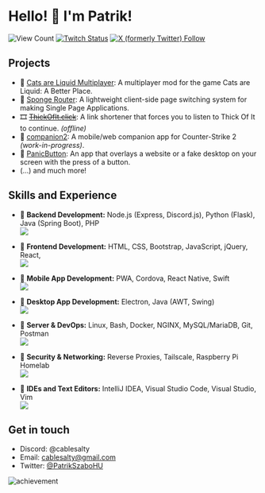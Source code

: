 # Hello! 👋 I'm Patrik!
![View Count](https://komarev.com/ghpvc/?username=cablesalty&)
[![Twitch Status](https://img.shields.io/twitch/status/PatrikSzaboHU)](https://twitch.tv/PatrikSzaboHU)
[![X (formerly Twitter) Follow](https://img.shields.io/twitter/follow/PatrikSzaboHU)](https://x.com/PatrikSzaboHU)

## Projects
- 👥 [Cats are Liquid Multiplayer](https://github.com/PatrikSzaboHU/CatsAreLiquid_Multiplayer): A multiplayer mod for the game Cats are Liquid: A Better Place.
- 🧽 [Sponge Router](https://github.com/PatrikSzaboHU/SpongeRouter): A lightweight client-side page switching system for making Single Page Applications.
- 🎞️ ~~[ThickOfIt.click](https://thickofit.click)~~: A link shortener that forces you to listen to Thick Of It to continue. *(offline)*
- 📱 [companion2](https://github.com/PatrikSzaboHU/companion2): A mobile/web companion app for Counter-Strike 2 *(work-in-progress)*.
- 🫥 [PanicButton](https://github.com/PatrikSzaboHU/PanicButton): An app that overlays a website or a fake desktop on your screen with the press of a button.
- (...) and much more!

## Skills and Experience  
- 🔹 **Backend Development:** Node.js (Express, Discord.js), Python (Flask), Java (Spring Boot), PHP  
  <img src="https://skillicons.dev/icons?i=nodejs,express,discordjs,python,flask,java,spring,php" />  

- 🔹 **Frontend Development:** HTML, CSS, Bootstrap, JavaScript, jQuery, React,  
  <img src="https://skillicons.dev/icons?i=html,css,bootstrap,javascript,jquery,react" />  

- 🔹 **Mobile App Development:** PWA, Cordova, React Native, Swift  
  <img src="https://skillicons.dev/icons?i=html,react,swift" />  

- 🔹 **Desktop App Development:** Electron, Java (AWT, Swing)  
  <img src="https://skillicons.dev/icons?i=electron,java" />  

- 🔹 **Server & DevOps:** Linux, Bash, Docker, NGINX, MySQL/MariaDB, Git, Postman  
  <img src="https://skillicons.dev/icons?i=linux,bash,docker,nginx,mysql,git,postman" />  

- 🔹 **Security & Networking:** Reverse Proxies, Tailscale, Raspberry Pi Homelab  
  <img src="https://skillicons.dev/icons?i=nginx,raspberrypi" />  

- 🔹 **IDEs and Text Editors:** IntelliJ IDEA, Visual Studio Code, Visual Studio, Vim  
  <img src="https://skillicons.dev/icons?i=idea,vscode,visualstudio,vim" />

## Get in touch
- Discord: @cablesalty
- Email: [cablesalty@gmail.com](mailto:cablesalty@gmail.com)
- Twitter: [@PatrikSzaboHU](https://x.com/PatrikSzaboHU)


![achievement](https://user-images.githubusercontent.com/79142358/201485976-659bcdc0-75ed-4609-8dc4-7ca4ffd2ff7a.png)
